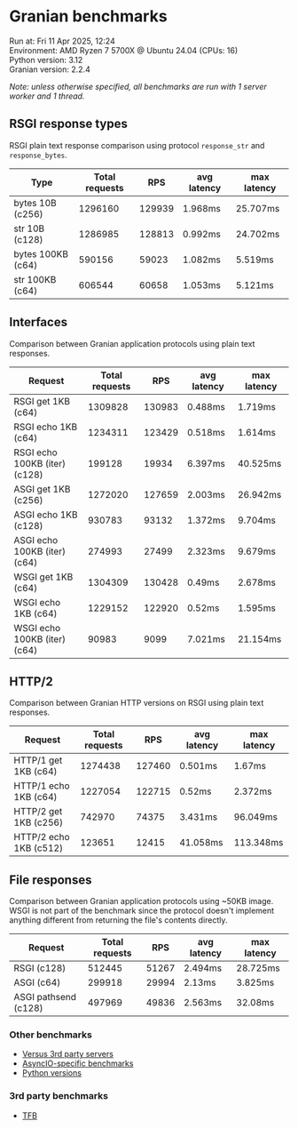 # Granian benchmarks



Run at: Fri 11 Apr 2025, 12:24    
Environment: AMD Ryzen 7 5700X @ Ubuntu 24.04 (CPUs: 16)    
Python version: 3.12    
Granian version: 2.2.4

*Note: unless otherwise specified, all benchmarks are run with 1 server worker and 1 thread.*

## RSGI response types

RSGI plain text response comparison using protocol `response_str` and `response_bytes`.

| Type | Total requests | RPS | avg latency | max latency |
| --- | --- | --- | --- | --- |
| bytes 10B (c256) | 1296160 | 129939 | 1.968ms | 25.707ms |
| str 10B (c128) | 1286985 | 128813 | 0.992ms | 24.702ms |
| bytes 100KB (c64) | 590156 | 59023 | 1.082ms | 5.519ms |
| str 100KB (c64) | 606544 | 60658 | 1.053ms | 5.121ms |


## Interfaces

Comparison between Granian application protocols using plain text responses.

| Request | Total requests | RPS | avg latency | max latency |
| --- | --- | --- | --- | --- |
| RSGI get 1KB (c64) | 1309828 | 130983 | 0.488ms | 1.719ms |
| RSGI echo 1KB (c64) | 1234311 | 123429 | 0.518ms | 1.614ms |
| RSGI echo 100KB (iter) (c128) | 199128 | 19934 | 6.397ms | 40.525ms |
| ASGI get 1KB (c256) | 1272020 | 127659 | 2.003ms | 26.942ms |
| ASGI echo 1KB (c128) | 930783 | 93132 | 1.372ms | 9.704ms |
| ASGI echo 100KB (iter) (c64) | 274993 | 27499 | 2.323ms | 9.679ms |
| WSGI get 1KB (c64) | 1304309 | 130428 | 0.49ms | 2.678ms |
| WSGI echo 1KB (c64) | 1229152 | 122920 | 0.52ms | 1.595ms |
| WSGI echo 100KB (iter) (c64) | 90983 | 9099 | 7.021ms | 21.154ms |


## HTTP/2

Comparison between Granian HTTP versions on RSGI using plain text responses.

| Request | Total requests | RPS | avg latency | max latency |
| --- | --- | --- | --- | --- |
| HTTP/1 get 1KB (c64) | 1274438 | 127460 | 0.501ms | 1.67ms |
| HTTP/1 echo 1KB (c64) | 1227054 | 122715 | 0.52ms | 2.372ms |
| HTTP/2 get 1KB (c256) | 742970 | 74375 | 3.431ms | 96.049ms |
| HTTP/2 echo 1KB (c512) | 123651 | 12415 | 41.058ms | 113.348ms |


## File responses

Comparison between Granian application protocols using ~50KB image.    
WSGI is not part of the benchmark since the protocol doesn't implement anything different from returning the file's contents directly.

| Request | Total requests | RPS | avg latency | max latency |
| --- | --- | --- | --- | --- |
| RSGI (c128) | 512445 | 51267 | 2.494ms | 28.725ms |
| ASGI (c64) | 299918 | 29994 | 2.13ms | 3.825ms |
| ASGI pathsend (c128) | 497969 | 49836 | 2.563ms | 32.08ms |


### Other benchmarks

- [Versus 3rd party servers](./vs.md)
- [AsyncIO-specific benchmarks](./asyncio.md)
- [Python versions](./pyver.md)

### 3rd party benchmarks

- [TFB](./external/tfb.md)
